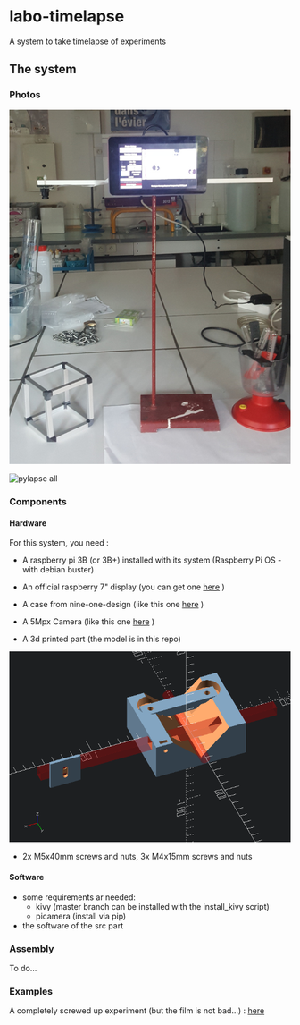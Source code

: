 # labo-timelapse
A system to take timelapse of experiments

## The system

### Photos

![pylapse all](https://raw.githubusercontent.com/olivier-boesch/labo-timelapse/main/media/v1_complete.jpg)

![pylapse all](https://raw.githubusercontent.com/olivier-boesch/labo-timelapse/main/media/v1_screen.jpg)


### Components

#### Hardware

For this system, you need :

* A raspberry pi 3B (or 3B+) installed with its system (Raspberry Pi OS - with debian buster)
* An official raspberry 7" display (you can get one [here](https://www.kubii.fr/ecrans-afficheurs/1131-ecran-tactile-officiel-7-800x480-kubii-640522710829.html) )
* A case from nine-one-design (like this one [here](https://www.welectron.com/OneNineDesign-Raspberry-Pi-3-Touch-Screen-Case-White) )
* A 5Mpx Camera (like this one [here](https://www.kubii.fr/cameras-accessoires/2195-module-camera-5mp-avec-focus-ajustable-kubii-3272496011090.html]) )

* A 3d printed part (the model is in this repo)

![pylapse mount](https://raw.githubusercontent.com/olivier-boesch/labo-timelapse/main/media/pylapse_mount.png)

* 2x M5x40mm screws and nuts, 3x M4x15mm screws and nuts

#### Software

* some requirements ar needed:
    * kivy (master branch can be installed with the install_kivy script)
    * picamera (install via pip)
* the software of the src part

### Assembly

To do...

### Examples

A completely  screwed up experiment (but the film is not bad...) : [here](https://tube-aix-marseille.beta.education.fr/videos/watch/b4ddbf78-ebdf-4be3-835c-8ca930b2d72b)

